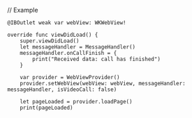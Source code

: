 // Example

    @IBOutlet weak var webView: WKWebView!
    
    override func viewDidLoad() {
        super.viewDidLoad()
        let messageHandler = MessageHandler()
        messageHandler.onCallFinish = {
            print("Received data: call has finished")
        }
        
        var provider = WebViewProvider()
        provider.setWebView(webView: webView, messageHandler: messageHandler, isVideoCall: false)
        
        let pageLoaded = provider.loadPage()
        print(pageLoaded)
